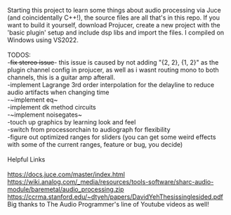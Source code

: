 Starting this project to learn some things about audio processing via Juce (and coincidentally C++!), the source files are all that's in this repo. If you want to build it yourself, download Projucer, create a new project with the 'basic plugin' setup and include dsp libs and import the files. I compiled on Windows using VS2022.
<br /><br />
TODOS:<br />
-~~fix stereo issue~~- this issue is caused by not adding "{2, 2}, {1, 2}" as the plugin channel config in projucer, as well as i wasnt routing mono to both channels, this is a guitar amp afterall.<br /> 
-implement Lagrange 3rd order interpolation for the delayline to reduce audio artifacts when changing time<br />
-~implement eq~<br />
-implement dk method circuits<br/>
-~implement noisegates~<br />
-touch up graphics by learning look and feel<br />
-switch from processorchain to audiograph for flexibility<br />
-figure out optimized ranges for sliders (you can get some weird effects with some of the current ranges, feature or bug, you decide)<br />
<br />
Helpful Links<br/>
<br />
https://docs.juce.com/master/index.html
<br />
https://wiki.analog.com/_media/resources/tools-software/sharc-audio-module/baremetal/audio_processing.zip
<br />
https://ccrma.stanford.edu/~dtyeh/papers/DavidYehThesissinglesided.pdf
<br/>
Big thanks to The Audio Programmer's line of Youtube videos as well!
<br /><br />

